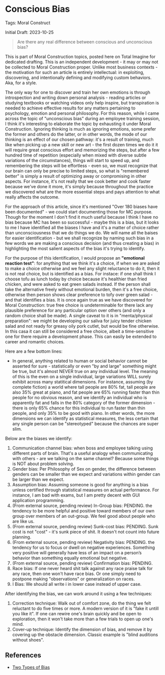 # Conscious Bias

Tags: Moral Construct

Initial Draft: 2023-10-25

> Are there any real difference between conscious and unconscious bias?

This is part of Moral Construction topics, posted here on Total Imagine for dedicated drafting. This is an independent development - it may or may not be collected to Moral Construction proper. Unlike most business contexts - the motivation for such an article is entirely intellectual: in exploiting, discovering, and intentionally defining and modifying custom behaviors. Aka, for a style.

The only way for one to discover and train her own emotions is through introspection and writing down personal analysis - reading articles or studying textbooks or watching videos only help inspire, but transpiration is needed to achieve effective results for any matters pertaining to psychology, emotion and personal philosophy. For this reason, while I came across the topic of "unconscious bias" during an employee training session, I think it's interesting to elaborate the topic by exhausting it under Moral Construction. Ignoring thinking is much as ignoring emotions, some prefer the former and others do the latter, or in other words, the mode of our thinking is an effect of our chosen pathway: it's a result of training, much like when picking up a new skill or new art - the first dozen times we do it it will require great conscious effort and memorizing the steps, but after a few hundred time of repetition (especially when mixed with diverse subtle variations of the circumstances), things will start to speed up, and remembering the steps will be effortless - even so, we must recognize that our brain can only be precise to limited steps, so what is "remembered better" is simply a result of optimizing away or compromising in other aspects. For instance, it's not really that we cook better and cook faster because we've done it more, it's simply because throughout the practice we discovered what are the more essential steps and pays attention to what really affects the outcome.

For the approach of this article, since it's mentioned "Over 180 biases have been documented" - we could start documenting those for MC purpose. Though for the moment I don't find it much useful because I think I have no bias because MC has been so successful - maybe this is a bias, but it looks to me I have identified all the biases I have and it's a matter of choice rather than unconsciousness that we do things we do. We will name all the baises for easier identification - but we shall recognize by naming such bias in a few words we are making a conscious decision (and thus creating a bias) in highlighting the most salient aspects of the bias it's trying to identify.

For the purpose of this identification, I would propose an **"emotional reaction test"**: for anything that we think it's a choice, if when we are asked to make a choice otherwise and we feel any slight reluctance to do it, then it is not real choice, but is identified as a bias. For instace: if one shall think I choose tofu as lunch today by choice because it's healthier than fried chicken, and were asked to eat green salads instead. If the person shall take the alternative freely without emotional burden, then it's a free choice, otherwise then person shows clear preference to tofy over green salad - and that identifies a bias. It is once again true as we have discovered for Moral Construction: true free choice is undeterminable for there lack any plausible preference for any particular option over others (and only a random choice shall be made). A single caveat to it is in "menta/physical preparation": we might be developing our saliva for juicy tender chicken salad and not ready for greasy oily pork cutlet, but would be fine otherwise. In this casa it can still be considered a free choice, albeit a time-sensitive one for there require a development phase. This can easily be extended to career and romantic choices.

Here are a few bottom lines: 

* In general, anything related to human or social behavior cannot be asserted for sure - statistically or even "by and large" something might be true, but it's almost NEVER true on any individual level. The meaning of this is the even on a single individual, large variations WILL surely exhibit across many statitical dimensions. For instance, assuming (by complete fiction) a world where tall people are 80% fat, tall people are also 35% great at piano, and fat people are 65% running faster than thin people for no obvious reason, and we identify an individual who is apparently fat and falls in the 80% category of the former dimension - there is only 65% chance for this individual to run faster than thin people, and only 35% to be good with piano. In other words, the more dimensions we can identify as statistical measures, the less certain that any single person can be "stereotyped" because the chances are super slim.

Below are the biases we identify:

1. Communication channel bias: when boss and employee talking using different parts of brain. That's a useful analogy when communicating with others - are we talking on the same channel? Because some things is NOT about problem solving.
2. Gender bias: Per Philosophy of Sex on gender, the difference between genders can be smaller than we expect and variations within gender can be larger than we expect.
3. Assumption bias: Assuming someone is good for anything is a bias unless certified through statistical measures on actual performance. For instance, I am bad with exams, but I am pretty decent with GUI application programming.
4. (From external source, pending review) In-Group bias: PENDING. the tendency to be more helpful and positive toward members of our own group over members of an out-group. We feel good about people who are like us.
5. (From external source, pending review) Sunk-cost bias: PENDING. Sunk cost is not "cost" - it's sunk piece of shit. It doesn't not count into future planning.
6. (From external source, pending review) Negativity bias: PENDING. the tendency for us to focus or dwell on negative experiences. Something very positive will generally have less of an impact on a person’s behavior than something equally emotional but negative. 
7. (From external source, pending review) Confirmation bias: PENDING.
8. Race bias: If one never heard shit talk against any race praise talk for any race, then one won't have race bias. Or one simply need to postpone making "observations" or generalization on races.
9. I Bias: We should all write i in lower case instead of upper case.

After identifying the bias, we can work around it using a few techniques:

1. Correction technique: Walk out of comfort zone, do the thing we felt reluctant to do five times or more. A modern version of it is "fake it untill you like it". If one can rewire one's brain quickly and be open to exploration, then it won't take more than a few trials to open up one's mind.
2. Cover-up technique: Identify the dimension of bias, and remove it by covering up the obstacle dimension. Classic example is "blind auditions without shoes".

## References

* [Two Types of Bias](https://nccc.georgetown.edu/bias/module-3/1.php)